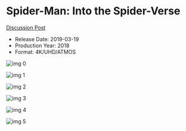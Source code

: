 # Spider-Man: Into the Spider-Verse

[Discussion Post](https://www.avsforum.com/threads/bass-eq-for-filtered-movies.2995212/post-57686214)

* Release Date: 2019-03-19
* Production Year: 2018
* Format: 4K/UHD/ATMOS

![img 0](https://i.imgur.com/ePppCdq.jpg)

![img 1](https://i.imgur.com/vXqwlL4.jpg)

![img 2](https://i.imgur.com/nFd5w5i.jpg)

![img 3](https://i.imgur.com/ZyQQxSz.jpg)

![img 4](https://i.imgur.com/TvDHl1R.jpg)

![img 5](https://i.imgur.com/PCgKuQS.jpg)

